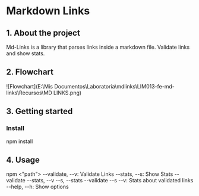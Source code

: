 # Markdown Links

## 1. About the project

Md-Links is a library that parses links inside a markdown file. Validate links and show stats.


## 2. Flowchart
![Flowchart](E:\Mis Documentos\Laboratoria\mdlinks\LIM013-fe-md-links\Recursos\MD LINKS.png)

## 3. Getting started

### Install
  npm install 

## 4. Usage

npm <"path"> <options>
 --validate, --v: Validate Links
 --stats, --s: Show Stats
 --validate --stats, --v --s, --stats --validate --s --v: Stats about validated links
 --help, --h: Show options
